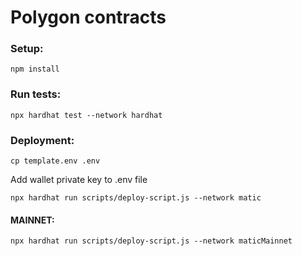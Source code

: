 
# Polygon contracts

### Setup:
```
npm install
```

### Run tests:
```
npx hardhat test --network hardhat
```

### Deployment:
```
cp template.env .env
```
Add wallet private key to .env file 
```
npx hardhat run scripts/deploy-script.js --network matic
```
#### MAINNET:
```
npx hardhat run scripts/deploy-script.js --network maticMainnet
```

